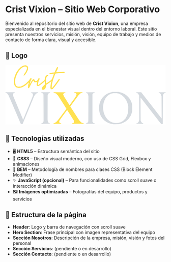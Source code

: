# Crist Vixion – Sitio Web Corporativo

Bienvenido al repositorio del sitio web de **Crist Vixion**, una empresa especializada en el bienestar visual dentro del entorno laboral. Este sitio presenta nuestros servicios, misión, visión, equipo de trabajo y medios de contacto de forma clara, visual y accesible.

## 📸 Logo

![Captura del sitio](./assets/img/logo.svg)

## 🧩 Tecnologías utilizadas

- 🖥️ **HTML5** – Estructura semántica del sitio
- 🎨 **CSS3** – Diseño visual moderno, con uso de CSS Grid, Flexbox y animaciones
- 🧱 **BEM** – Metodología de nombres para clases CSS (Block Element Modifier)
- ✨ **JavaScript (opcional)** – Para funcionalidades como scroll suave o interacción dinámica
- 🖼️ **Imágenes optimizadas** – Fotografías del equipo, productos y servicios

## 🧭 Estructura de la página

- **Header**: Logo y barra de navegación con scroll suave
- **Hero Section**: Frase principal con imagen representativa del equipo
- **Sección Nosotros**: Descripción de la empresa, misión, visión y fotos del personal
- **Sección Servicios**: (pendiente o en desarrollo)
- **Sección Contacto**: (pendiente o en desarrollo)
